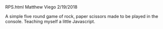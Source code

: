 RPS.html
Matthew Viego
2/19/2018

A simple five round game of rock, paper scissors made to be played in the console. Teaching myself a little Javascript.
